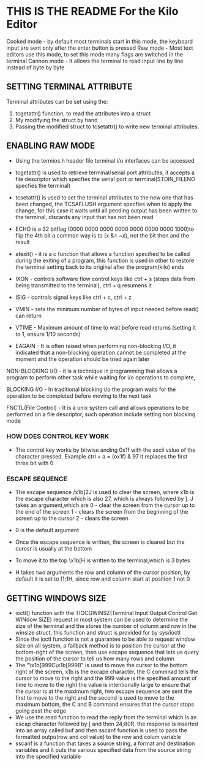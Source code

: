 # THIS IS THE README For the Kilo Editor

Cooked mode - by default most terminals start in this
mode, the keyboard input are sent only after the enter
button
is pressed
Raw mode - Most text editors use this mode, to set this
mode many flags are switched in the terminal
Cannon mode - It allows the terminal to read input line by line instead of byte by byte
## SETTING TERMINAL ATTRIBUTE
Terminal attributes can be set using the:
1. tcgetattr() function, to read the attributes into a struct
2. My modifying the struct by hand
3. Passing the modified struct to tcsetattr() to write new 
terminal attributes.

## ENABLING RAW MODE

- Using the termios.h header file terminal i/o interfaces can be
accessed

- tcgetattr() is used to retrieve terminal/serial port attributes, it accepts a file descriptor which specfies the serial port or terminal(STDIN_FILENO specfies the terminal)

- tcsetattr() is used to set the terminal attributes to the new one that has been changed, the TCSAFLUSH argument specfies when to apply the change, for this case it waits until all pending output has been written to the terminal, discards any input that has not been read

- ECHO is a 32 bitflag (0000 0000 0000 0000 0000 0000 0000 1000)to flip the 4th bit a common way is to (x &= ~x), not the bit then and the result

- atexit() - it is a c function that allows a function specified to be called during the exiting of a program, this function is used in other to restore the terminal setting back to its original after the program(kilo) ends

- IXON - controls software flow control keys like ctrl + s (stops data from being transmitted to the terminal), ctrl + q resumens it 
- ISIG - controls signal keys like ctrl + c, ctrl + z
- VMIN - sets the minimum number of bytes of input needed before read() can return
- VTIME - Maximum amount of time to wait before read returns (setting it to 1, ensure 1/10 seconds)
- EAGAIN - It is often raised when performing non-blocking I/O, it indicated that a  non-blocking operation cannot be completed at the moment and the operation should be tried again later

NON-BLOCKING I/O - it is a technique in programming that allows a program to perform other task while waiting for i/o operations to complete,

BLOCKING I/O - In traditional blocking i/o the program waits for the operation to be completed before moving to the next task

FNCTL(File Control) - It is a unix system call and allows operations to be performed on a file descriptor, such operation include setting non blocking mode

### HOW DOES CONTROL KEY WORK
- The control key works by bitwise anding 0x1f with the ascii value of the character pressed. Example ctrl + a = (ox1f) & 97 it replaces the first three bit with 0


### ESCAPE SEQUENCE 
- The escape sequence /x1b]2J is used to clear the screen, where x1b is the escape character which is also 27, which is always followed by ]. J takes an argument,which are
0 - clear the screen from the cursor up to the end of the screen
1 - clears the screen from the beginning of the screen up to the cursor
2 - clears the screen

- 0 is the default argument
- Once the escape sequence is written, the screen is cleared but the curosr is usually at the bottom
- To move it to the top \x1b[H is written to the terminal,which is 3 bytes
- H takes two arguments the row and column of the cursor position, by default it is set to <esc>[1;1H, since row and column start at position 1 not 0

## GETTING WINDOWS SIZE
- ioctl() function with the TIOCGWINSZ(Terminal Input Output Control Get WINdow SiZE) request in most system can be used to determine the size of the terminal
and the stores the number of column and row in the winsize struct, this function and struct is provided for by sys/ioctl
- Since the ioctl function is not a guarantee to be able to request window size on all system, a fallback method is to position the cursor at the bottom-right 
of the screen, then use escape sequence that lets us query the position of the cursor to tell us how many rows and column
- The "\x1b[999C\x1b[999B" is used to move the cursor to the bottom right of the screen, x1b is the excape character, the C commnad tells the cursor to move 
to the right and the 999 value is the specified amount of time to move to the right the value is intentionally large to ensure that the cursor is at the 
maximum right, two escape sequence are sent the first to move to the right and the second is used to move to the maximum bottom, the C and B command ensures
that the cursor stops going past the edge
- We use the read function to read the reply from the terminal which is an escap character followed by [ and then 24;80R, the response is inserted into an
array called buf and then sscanf function is used to pass the formatted outpu(row and col value) to the row and colum variable
- sscanf is a function that takes a source string, a format and destination variables and it puts the various specified data from the source string into the 
specified variable
